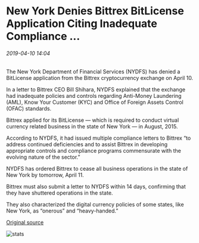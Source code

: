 # New York Denies Bittrex BitLicense Application Citing Inadequate Compliance ...

###### 2019-04-10 14:04

The New York Department of Financial Services (NYDFS) has denied a BitLicense application from the Bittrex cryptocurrency exchange on April 10.

In a letter to Bittrex CEO Bill Shihara, NYDFS explained that the exchange had inadequate policies and controls regarding Anti-Money Laundering (AML), Know Your Customer (KYC) and Office of Foreign Assets Control (OFAC) standards.

Bittrex applied for its BitLicense — which is required to conduct virtual currency related business in the state of New York — in August, 2015.

According to NYDFS, it had issued multiple compliance letters to Bittrex “to address continued deficiencies and to assist Bittrex in developing appropriate controls and compliance programs commensurate with the evolving nature of the sector.”

NYDFS has ordered Bittrex to cease all business operations in the state of New York by tomorrow, April 11.

Bittrex must also submit a letter to NYDFS within 14 days, confirming that they have shuttered operations in the state.

They also characterized the digital currency policies of some states, like New York, as “onerous” and “heavy-handed.”

[Original source](https://cointelegraph.com/news/new-york-denies-bittrex-bitlicense-application-citing-inadequate-compliance)

![stats](https://c.statcounter.com/11760860/0/a89fa40b/1/ "stats")